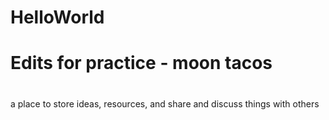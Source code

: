 # HelloWorld

#
# Edits for practice - moon tacos
#

a place to store ideas, resources, and share and discuss things with others
